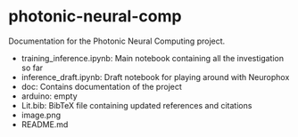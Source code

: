 # photonic-neural-comp
Documentation for the Photonic Neural Computing project.

- training_inference.ipynb: Main notebook containing all the investigation so far
- inference_draft.ipynb: Draft notebook for playing around with Neurophox
- doc: Contains documentation of the project
- arduino: empty
- Lit.bib: BibTeX file containing updated references and citations
- image.png
- README.md

